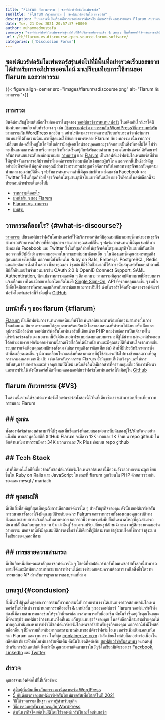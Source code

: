 ```yaml
---
title: "Flarum กับวาทกรรม | ซอฟต์แวร์ฟอรัมโอเพ่นซอร์ส" 
seoTitle: "Flarum กับวาทกรรม | ซอฟต์แวร์ฟอรัมโอเพ่นซอร์ส" 
description: "บทความนี้เป็นเรื่องเกี่ยวกับซอฟต์แวร์ฟอรัมโอเพ่นซอร์สชั้นนำสองรายการ Flarum กับวาทกรรม ซอฟต์แวร์ทั้งสองเป็นโฮสต์ตนเองและนำเสนอฟีเจอร์ฟอรัมที่ทันสมัยสำหรับการอภิปราย" 
date: Tue, 21 Dec 2021 20:57:57 +0000
author: muhammadmustafa
summary: "ซอฟต์แวร์ฟอรัมโอเพ่นซอร์สรุ่นต่อไปที่ให้บริการอย่างรวดเร็ว & amp; พื้นที่ขยายได้สำหรับการอภิปรายออนไลน์ มาเปรียบเทียบการใช้งานของ flarum และวาทกรรม" 
url: /th/flarum-vs-discourse-open-source-forum-software/
categories: ['Discussion Forum']
---
```


## ซอฟต์แวร์ฟอรัมโอเพ่นซอร์สรุ่นต่อไปที่มีพื้นที่อย่างรวดเร็วและขยายได้สำหรับการอภิปรายออนไลน์ มาเปรียบเทียบการใช้งานของ flarum และวาทกรรม

{{< figure align=center src="images/flarumvsdiscourse.png" alt="Flarum กับวาทกรรม">}}


## ภาพรวม
ยินดีต้อนรับสู่โพสต์บล็อกใหม่ของเราในชุดของ [ซอฟต์แวร์การสนทนาฟอรัม][1] ในอดีตอันใกล้เราได้ตีพิมพ์บทความเกี่ยวกับหัวข้อต่าง ๆ เช่น [วิธีการรวมฟอรัมวาทกรรมกับ WordPress][2][วิธีการรวมฟอรัมวาทกรรมกับ WordPress][2] และอื่น ๆ อย่างไรก็ตามเราจะวาดการเปรียบเทียบระหว่างฟอรัมการสนทนาที่ได้รับความนิยมมากที่สุดและใช้กันอย่างแพร่หลาย Flarum กับวาทกรรม เนื่องจากการเปลี่ยนแปลงครั้งใหญ่ในไลฟ์สไตล์การมีอยู่ออนไลน์ของบุคคลและธุรกิจกลายเป็นสิ่งที่ขาดไม่ได้ ไม่ว่าจะเป็นแผนกการศึกษาหรือภาคธุรกิจทั้งสองขึ้นอยู่กับฟอรัมตอบคำถาม
ชุมชนโอเพ่นซอร์สได้พัฒนาฟอรัมการสนทนาระดับองค์กรมากมาย [วาทกรรม][3] และ [Flarum][4] เป็นซอฟต์แวร์ฟอรัมโอเพ่นซอร์สที่ช่วยให้ธุรกิจจัดการการอภิปรายทั่วทั้งองค์กรระหว่างสมาชิกในทีมและผู้บริโภค นอกจากนี้เป็นสิ่งสำคัญอย่างยิ่งที่จะต้องให้ลูกค้าของคุณมีส่วนร่วมรวบรวมข้อมูลเพื่อจัดการกับโอกาสทางธุรกิจและภัยคุกคาม ท่ามกลางคุณสมบัติอื่น ๆ ฟอรัมการสนทนาเหล่านี้มีคุณสมบัติทางสังคมเช่น Facebook และ Twitter ซึ่งในที่สุดก็ช่วยให้ธุรกิจเติบโตชุมชนธุรกิจในแบบที่ทันสมัย อย่างไรก็ตามโพสต์บล็อกนี้จะประกอบด้วยประเด็นต่อไปนี้
  * [วาทกรรมคืออะไร][5]
  * [บทนำสั้น ๆ ของ Flarum][6]
  * [Flarum vs วาทกรรม][7]
  * [บทสรุป][8]

## วาทกรรมคืออะไร?   {#what-is-discourse?}
[วาทกรรม][3] เป็นซอฟต์แวร์ฟอรัมโอเพ่นซอร์สที่ให้บริการพอร์ทัลที่มีคุณสมบัติมากมายซึ่งหน่วยงานธุรกิจสามารถสร้างการอภิปรายที่ดีต่อสุขภาพ ท่ามกลางคุณสมบัติอื่น ๆ ฟอรัมการสนทนานี้มีคุณสมบัติทางสังคมเช่น Facebook และ Twitter ซึ่งในที่สุดก็ช่วยให้ธุรกิจเติบโตชุมชนธุรกิจในแบบที่ทันสมัย นอกจากนี้ยังมีสิ่งอำนวยความสะดวกในการแชทกับสมาชิกคนอื่น ๆ ในห้องแชทซึ่งคุณสามารถพูดถึงผู้คนและแชร์ไฟล์สื่อ นอกจากนี้ยังเขียนใน Ruby on Rails, Ember.js, PostgreSQL, Redis และง่ายต่อการตั้งค่าในสถานที่ของคุณเอง
มีชุมชนที่มีชีวิตชีวามากที่ให้การสนับสนุนฟอรัมตอบคำถามนี้ มีปลั๊กอินและธีมจำนวนมากเช่น OAuth 2.0 & OpenID Connect Support, SAML Authentication, นักแปลวาทกรรมและอื่น ๆ อีกมากมาย วาทกรรมมีคุณสมบัติมากมายที่มีระบบการแจ้งเตือนแบบไดนามิกขยายลิงก์โดยอัตโนมัติ [Single Sign-On][9], API ที่ครอบคลุมและอื่น ๆ เหนือสิ่งอื่นใดมีเอกสารที่ครอบคลุมเกี่ยวกับการพัฒนาและการปรับใช้ ดังนั้นซอร์สโค้ดทั้งหมดของซอฟต์แวร์ฟอรัมโอเพ่นซอร์สนี้จึงมีอยู่ใน [GitHub][10]

## บทนำสั้น ๆ ของ flarum   {#flarum}
[Flarum][4] เป็นอีกฟอรัมการสนทนายอดนิยมที่ฟรีโอเพ่นซอร์สและมาพร้อมกับความสามารถในการโฮสต์ตนเอง มันสามารถขยายได้สูงและมาพร้อมกับเค้าโครงตอบสนองที่ทำงานได้ดีบนแท็บเล็ตและอุปกรณ์มือถือด้วย ซอฟต์แวร์ฟอรัมโอเพ่นซอร์สนี้เขียนด้วย PHP และง่ายต่อการเป็นเจ้าภาพในเซิร์ฟเวอร์ของตัวเอง นอกจากนี้ยังมีอินเทอร์เฟซแบบสองบานแบบตรรกะที่ผู้ใช้นำทางผ่านองค์ประกอบได้อย่างง่ายดาย
ฟอรัมตอบคำถามนี้รวดเร็วเชื่อถือได้น้ำหนักเบาและมีคุณสมบัติที่น่าสนใจมากมายเช่นระบบการแจ้งเตือนคุณสมบัติทางสังคม (เช่นการพูดถึงการติดแท็กเช่น) สิทธิ์ที่มีประสิทธิภาพการตั้งค่าที่ละเอียดและอื่น ๆ มีภาพเคลื่อนไหวและธีมที่หลากหลายที่ผู้ใช้สามารถปัดไปทางซ้ายและขวาเพื่อดูการควบคุมการแชทเพิ่มเติม เช่นเดียวกับวาทกรรม Flarum ยังมีชุมชนที่เป็นเชิงรุกและให้การสนับสนุนข้อบกพร่องและคำขอคุณสมบัติใหม่ เหนือสิ่งอื่นใดมีเอกสารที่ครอบคลุมเกี่ยวกับการพัฒนาและการปรับใช้ ดังนั้นซอร์สโค้ดทั้งหมดของซอฟต์แวร์ฟอรัมโอเพ่นซอร์สนี้จึงมีอยู่ใน [GitHub][10]

## flarum กับวาทกรรม   {#VS}
ในส่วนนี้เราจะใส่ซอฟต์แวร์ฟอรัมโอเพ่นซอร์สทั้งสองนี้ไว้ในที่เดียวซึ่งเราจะสามารถเปรียบเทียบวาทกรรมและ Flarum

## ## ชุมชน
ทั้งสองฟอรัมคำตอบคำถามฟรีนี้มีชุมชนที่แข็งแกร่งที่ตอบสนองต่อการสืบค้นของผู้ใช้/นักพัฒนาอย่างแข็งขัน หากเราพูดถึงสถิติ GitHub Flarum จะมีดาว 12K บวกและ 1K ส้อมบน repo github ในอีกด้านหนึ่งวาทกรรมมีดาว 34K บวกดาวและ 7k Plus ส้อมบน repo github

## ## Tech Stack
เท่าที่มีเทคโนโลยีที่เกี่ยวข้องกับซอฟต์แวร์ฟอรัมโอเพ่นซอร์สเหล่านี้มีความกังวลวาทกรรมจะถูกเขียนขึ้นใน Ruby on Rails และ JavaScript ในขณะที่ flarum ถูกเขียนใน PHP ด้วยการรวมกันของและ mysql / mariadb

## ## **คุณสมบัติ**
นี่เป็นสิ่งที่สำคัญที่สุดเมื่อพูดถึงการเลือกซอฟต์แวร์ใด ๆ สำหรับธุรกิจของคุณ ดังนั้นซอฟต์แวร์ฟอรัมการสนทนาทั้งสองนี้จึงมีคุณสมบัติระดับองค์กร Falrum และวาทกรรมทั้งสองเสนอคุณสมบัติทางสังคมและระบบการแจ้งเตือนที่หลากหลาย นอกจากนี้วาทกรรมยังมีปลั๊กอินขนาดใหญ่ที่คุณสามารถค้นหาปลั๊กอินเกือบทุกประเภท ยิ่งกว่านั้นผู้ใช้สามารถปรับเปลี่ยนรูปลักษณ์และความรู้สึกของแดชบอร์ดวาทกรรม นอกจากนี้ยังมีคุณสมบัติการลงชื่อเข้าใช้เดียวที่ผู้ใช้สามารถเข้าสู่ระบบโดยใช้การเข้าสู่ระบบโซเชียลของบุคคลที่สาม

## ## การขยายความสามารถ
นี่เป็นอีกหนึ่งลักษณะสำคัญของซอฟต์แวร์ใด ๆ โชคดีที่ซอฟต์แวร์ฟอรัมโอเพ่นซอร์สทั้งสองนี้สามารถขยายได้และนักพัฒนาสามารถขยายการทำงานได้อย่างง่ายดายตามความต้องการ เหนือสิ่งอื่นใดวาทกรรมเสนอ AP สำหรับการบูรณาการของบุคคลที่สาม

## บทสรุป   {#conclusion}
สิ่งนี้นำไปสู่จุดสิ้นสุดของวาทกรรมกับวาทกรรมนี้กับวาทกรรม เราได้ผ่านการตรวจสอบฟอรัมโอเพนซอร์สชั้นนำชั้นนำ เราผ่านวาทกรรมคืออะไร & บทนำสั้น ๆ ของซอฟต์แวร์ Flarum ซอฟต์แวร์ฟรีทั้งสองนี้มีความสามารถและช่วยให้ธุรกิจมีพอร์ทัลการสนทนาระดับมืออาชีพ ดังนั้นจึงขึ้นอยู่กับคุณในขณะนี้ที่จะสรุปว่าซอฟต์แวร์การสนทนาใดที่เหมาะกับรูปแบบธุรกิจของคุณ โพสต์บล็อกนี้สามารถช่วยคุณได้หากคุณกำลังมองหาการปรับใช้ซอฟต์แวร์ฟอรัมโอเพ่นซอร์สสำหรับธุรกิจของคุณ นอกจากนี้ยังมีโพสต์บล็อกอื่น ๆ ที่มีความเกี่ยวข้องมากและสามารถค้นหาซอฟต์แวร์ฟอรัมโอเพนซอร์ซเพิ่มเติมนอกเหนือจาก Flarum และวาทกรรม
ในที่สุด [containerize.com][11] กำลังเขียนโพสต์บล็อกอย่างต่อเนื่องในผลิตภัณฑ์และหัวข้อโอเพ่นซอร์สเพิ่มเติม ดังนั้นโปรดติดต่อกับ [][12][ซอฟต์แวร์ฟอรัมสนทนา][1] หมวดหมู่สำหรับการอัปเดตปกติ ยิ่งกว่านั้นคุณสามารถติดตามเราในบัญชีโซเชียลมีเดียของเรา [Facebook][13], [LinkedIn][14] และ [Twitter][15]

## สำรวจ
คุณอาจพบลิงค์ต่อไปนี้ที่เกี่ยวข้อง:
  * [คู่มือผู้เริ่มต้นเกี่ยวกับการรวมเวนิลลาฟอรัม WordPress][16]
  * [5 อันดับแรกของซอฟต์แวร์ฟอรัมโอเพ่นซอร์สเพื่อโฮสต์ในปี 2021][17]
  * [วิธีใช้วาทกรรมเป็นฐานความรู้สำหรับธุรกิจ][18]
  * [วิธีการรวมฟอรัมวาทกรรมกับ WordPress][2]
  * [ดำเนินธุรกิจโดยอัตโนมัติโดยใช้ซอฟต์แวร์ฟรีและโอเพ่นซอร์ส][19]

  
[1]: https://products.containerize.com/discussion-forum/
[2]: https://blog.containerize.com/blogging/how-to-integrate-discourse-forum-with-wordpress/
[3]: https://products.containerize.com/discussion-forum/discourse/
[4]: https://products.containerize.com/discussion-forum/flarum/
[5]: #What-is-Discourse?
[6]: #flarum
[7]: #vs
[8]: #Conclusion
[9]: https://products.containerize.com/single-sign-on/
[10]: https://github.com/discourse/discourse
[11]: https://www.containerize.com/
[12]: https://products.containerize.com/video-editing-software
[13]: https://web.facebook.com/containerize
[14]: https://www.linkedin.com/company/containerize/
[15]: https://twitter.com/containerize_co
[16]: https://blog.containerize.com/blogging/how-to-a-install-plugin-in-wordpress-vanilla-forum/
[17]: https://blog.containerize.com/discussion-forum/top-5-free-open-source-discussion-forum-software-in-2021/
[18]: https://blog.containerize.com/discussion-forum/how-to-use-discourse-as-a-knowledge-base/
[19]: https://blog.containerize.com/blogging/automate-business-operations-using-open-source-software/
